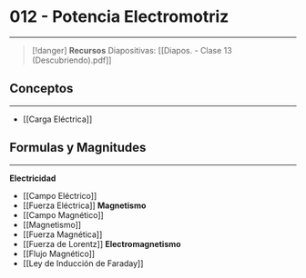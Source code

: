 # 012 - Potencia Electromotriz
***
> [!danger]  **Recursos**
> Diapositivas: [[Diapos. - Clase 13 (Descubriendo).pdf]]
## Conceptos
***
- [[Carga Eléctrica]]
## Formulas y Magnitudes
***
**Electricidad**
- [[Campo Eléctrico]]
- [[Fuerza Eléctrica]]
**Magnetismo**
- [[Campo Magnético]]
- [[Magnetismo]]
- [[Fuerza Magnética]]
- [[Fuerza de Lorentz]]
**Electromagnetismo**
- [[Flujo Magnético]]
- [[Ley de Inducción de Faraday]]

